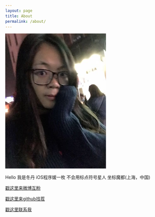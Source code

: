 ```yaml
---
layout: page
title: About
permalink: /about/
---
```


![photo](/Resource/about/1.jpg)

Hello 我是冬丹 iOS程序媛一枚 不会用标点符号星人 坐标魔都(上海，中国)

[戳这里来微博互粉][sina]

[sina]: http://www.weibo.com/2503289355/profile?rightmod=1&wvr=6&mod=personinfo

[戳这里来github找茬][github]

[github]: https://github.com/xdongdan

[戳这里联系我][email]

[email]: dongdan@xiaodongdan.com


